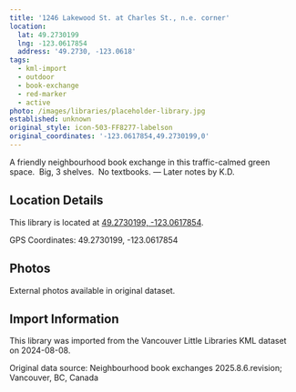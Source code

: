 ```yaml
---
title: '1246 Lakewood St. at Charles St., n.e. corner'
location:
  lat: 49.2730199
  lng: -123.0617854
  address: '49.2730, -123.0618'
tags:
  - kml-import
  - outdoor
  - book-exchange
  - red-marker
  - active
photo: /images/libraries/placeholder-library.jpg
established: unknown
original_style: icon-503-FF8277-labelson
original_coordinates: '-123.0617854,49.2730199,0'
---
```

A friendly neighbourhood book exchange in this traffic-calmed green space.  Big, 3 shelves.  
No textbooks.
— Later notes by K.D.

## Location Details

This library is located at [49.2730199, -123.0617854](https://www.google.com/maps?q=49.2730199,-123.0617854).

GPS Coordinates: 49.2730199, -123.0617854

## Photos

External photos available in original dataset.

## Import Information

This library was imported from the Vancouver Little Libraries KML dataset on 2024-08-08.

Original data source: Neighbourhood book exchanges 2025.8.6.revision; Vancouver, BC, Canada
